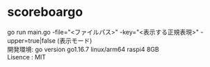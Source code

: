 # scoreboargo
go run main.go -file="<ファイルパス>" -key="<表示する正規表現>" -upper=true|false (表示モード)  
開発環境: go version go1.16.7 linux/arm64 raspi4 8GB  
Lisence : MIT  